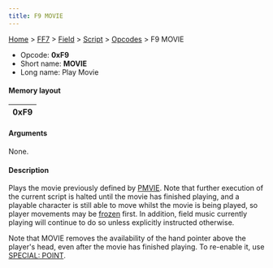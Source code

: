```yaml
---
title: F9 MOVIE
---
```


[Home](/ff7-flat-wiki/Main%20Page.md) > [FF7](/ff7-flat-wiki/FF7.md) > [Field](/ff7-flat-wiki/FF7/Field.md) > [Script](/ff7-flat-wiki/FF7/Field/Script.md) > [Opcodes](/ff7-flat-wiki/FF7/Field/Script/Opcodes.md) > F9 MOVIE

-   Opcode: **0xF9**
-   Short name: **MOVIE**
-   Long name: Play Movie

#### Memory layout

| 0xF9 |
|------|

#### Arguments

None.

#### Description

Plays the movie previously defined by [PMVIE][]. Note that further
execution of the current script is halted until the movie has finished
playing, and a playable character is still able to move whilst the movie
is being played, so player movements may be [frozen][] first. In
addition, field music currently playing will continue to do so unless
explicitly instructed otherwise.

Note that MOVIE removes the availability of the hand pointer above the
player's head, even after the movie has finished playing. To re-enable
it, use [SPECIAL: POINT][].

  [PMVIE]: /ff7-flat-wiki/FF7/Field/Script/Opcodes/F8%20PMVIE.md "wikilink"
  [frozen]: /ff7-flat-wiki/FF7/Field/Script/Opcodes/33%20UC.md "wikilink"
  [SPECIAL: POINT]: /ff7-flat-wiki/FF7/Field/Script/Opcodes/0F%20SPECIAL/F5%20POINT.md
    "wikilink"
